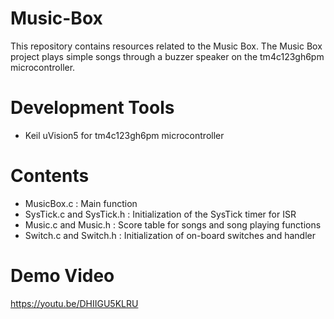 # Music-Box

This repository contains resources related to the Music Box. The Music Box project plays simple songs through a buzzer speaker on the tm4c123gh6pm microcontroller.

# Development Tools

* Keil uVision5 for tm4c123gh6pm microcontroller

# Contents

* MusicBox.c : Main function
* SysTick.c and SysTick.h : Initialization of the SysTick timer for ISR
* Music.c and Music.h : Score table for songs and song playing functions
* Switch.c and Switch.h : Initialization of on-board switches and handler

# Demo Video
https://youtu.be/DHIIGU5KLRU
